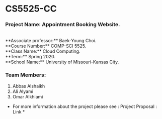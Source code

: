 # CS5525-CC

### **Project Name:** Appointment Booking Website.<br>
<br>
**Associate professor:** Baek-Young Choi.<br>
**Course Number:** COMP-SCI 5525.<br> 
**Class Name:** Cloud Computing.<br>
**Term:** Spring 2020.<br>
**School Name:** University of Missouri-Kansas City.

### Team Members: 
1.	Abbas Alshaikh 
2.	Ali  Alyami
3.	Omar Alkhiami

* For more information about the project please see : Project Proposal : Link *
